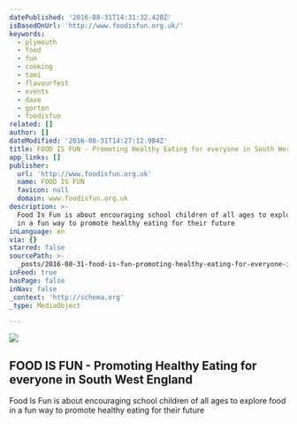 ```yaml
---
datePublished: '2016-08-31T14:31:32.420Z'
isBasedOnUrl: 'http://www.foodisfun.org.uk/'
keywords:
  - plymouth
  - food
  - fun
  - cooking
  - tami
  - flavourfest
  - events
  - dave
  - gorton
  - foodisfun
related: []
author: []
dateModified: '2016-08-31T14:27:12.984Z'
title: FOOD IS FUN - Promoting Healthy Eating for everyone in South West England
app_links: []
publisher:
  url: 'http://www.foodisfun.org.uk'
  name: FOOD IS FUN
  favicon: null
  domain: www.foodisfun.org.uk
description: >-
  Food Is Fun is about encouraging school children of all ages to explore food
  in a fun way to promote healthy eating for their future
inLanguage: en
via: {}
starred: false
sourcePath: >-
  _posts/2016-08-31-food-is-fun-promoting-healthy-eating-for-everyone-in-south.md
inFeed: true
hasPage: false
inNav: false
_context: 'http://schema.org'
_type: MediaObject

---
```

<article style=""><img src="https://s3-us-west-2.amazonaws.com/the-grid-img/p/9e85f45d49d2c5287b3727e7ae4ae06312c3a2b2.jpg" /><h1>FOOD IS FUN - Promoting Healthy Eating for everyone in South West England</h1><p>Food Is Fun is about encouraging school children of all ages to explore food in a fun way to promote healthy eating for their future</p></article>